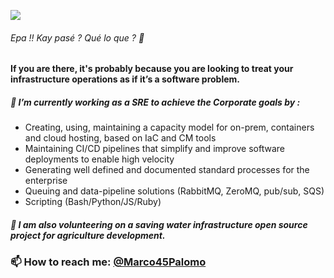 
![](https://pbs.twimg.com/profile_banners/3888641237/1545569210/600x200)
###### Epa !! Kay pasé ? Qué lo que ? 👋
#### If you are there, it's probably because you are looking to treat your infrastructure operations as if it’s a software problem.

<!--
**MarcoPalomo/MarcoPalomo** is a ✨ _special_ ✨ repository because its `README.md` (this file) appears on your GitHub profile.
-->


##### 🔭 I’m currently working as a SRE to achieve the Corporate goals by :
 
* Creating, using, maintaining a capacity model for on-prem, containers and cloud hosting, based on IaC and CM tools
* Maintaining CI/CD pipelines that simplify and improve software deployments to enable high velocity
* Generating well defined and documented standard processes for the enterprise
* Queuing and data-pipeline solutions (RabbitMQ, ZeroMQ, pub/sub, SQS)
* Scripting (Bash/Python/JS/Ruby)


##### 🌱 I am also volunteering on a saving water infrastructure open source project for agriculture development. 

### 📫 How to reach me: [@Marco45Palomo](https://twitter.com/Marco45Palomo)

